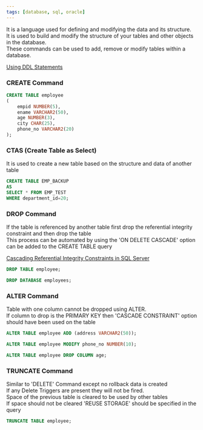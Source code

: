 ```yaml
---
tags: [database, sql, oracle]
---
```


It is a language used for defining and modifying the data and its structure.  
It is used to build and modify the structure of your tables and other objects in the database.  
These commands can be used to add, remove or modify tables within a database.

[Using DDL Statements](https://www.tutorialspoint.com/sql_certificate/using_ddl_statements.htm)

### CREATE Command

````sql
CREATE TABLE employee
(
	empid NUMBER(5),
	ename VARCHAR2(50),
	age NUMBER(3),
	city CHAR(25),
	phone_no VARCHAR2(20)
);
````

### CTAS (Create Table as Select)

It is used to create a new table based on the structure and data of another table

````sql
CREATE TABLE EMP_BACKUP
AS
SELECT * FROM EMP_TEST
WHERE department_id=20;
````

### DROP Command

If the table is referenced by another table first drop the referential integrity constraint and then drop the table  
This process can be automated by using the 'ON DELETE CASCADE' option can be added to the CREATE TABLE query

[Cascading Referential Integrity Constraints in SQL Server](https://dotnettutorials.net/lesson/cascading-referential-integrity-constraints-sql-server/)

````sql
DROP TABLE employee;

DROP DATABASE employees;
````

### ALTER Command

Table with one column cannot be dropped using ALTER.  
If column to drop is the PRIMARY KEY then 'CASCADE CONSTRAINT' option should have been used on the table

````sql
ALTER TABLE employee ADD (address VARCHAR2(50));

ALTER TABLE employee MODIFY phone_no NUMBER(10);

ALTER TABLE employee DROP COLUMN age;
````

### TRUNCATE Command

Similar to 'DELETE' Command except no rollback data is created  
If any Delete Triggers are present they will not be fired.  
Space of the previous table is cleared to be used by other tables  
If space should not be cleared 'REUSE STORAGE' should be specified in the query

````sql
TRUNCATE TABLE employee;
````
